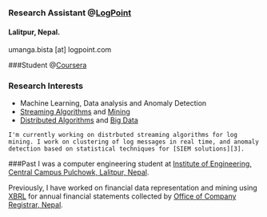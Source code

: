 
### Research Assistant @[LogPoint](http://www.logpoint.com/en/)


#### Lalitpur, Nepal.

umanga.bista [at] logpoint.com

###Student @[Coursera](http://www.coursera.org)

### Research Interests

   * Machine Learning, Data analysis and Anomaly Detection
   * [Streaming Algorithms][2] and [Mining][3]
   * [Distributed Algorithms][5] and [Big Data](http://en.wikipedia.org/wiki/Big_data)

	I'm currently working on distrbuted streaming algorithms for log mining. I work on clustering of log messages in real time, and anomaly detection based on statistical techniques for [SIEM solutions][3].

###Past
I was a computer engineering student at [Institute of Engineering, Central Campus Pulchowk, Lalitpur, Nepal][1].

Previously, I have worked on financial data representation and mining using [XBRL][6] for annual financial statements collected by [Office of Company Registrar, Nepal][7].

[1]: http://ioe.edu.np
[2]: http://en.wikipedia.org/wiki/Streaming_algorithm
[3]: http://en.wikipedia.org/wiki/Data_stream_mining\
[5]: http://en.wikipedia.org/wiki/Distributed_algorithm‎
[6]: http://en.wikipedia.org/wiki/XBRL
[7]: http://www.ocr.gov.np